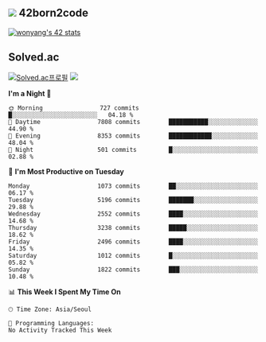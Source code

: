 
## <img src="https://img.shields.io/badge/-000000?style=flat&logo=42&logoColor=white"> 42born2code
<!--[![wonyang's 42 stats](https://badge42.vercel.app/api/v2/cl5nhe5b6007809kydha7ht42/stats?cursusId=21&coalitionId=88)](https://profile.intra.42.fr/users/wonyang)-->

[![wonyang's 42 stats](https://badge.mediaplus.ma/starryblue/wonyang?1337Badge=off&UM6P=off)](https://github.com/oakoudad/badge42)

## Solved.ac
[![Solved.ac프로필](http://mazassumnida.wtf/api/v2/generate_badge?boj=bennyws)](https://solved.ac/bennyws)
<a href="https://solved.ac/bennyws"><img src="http://mazandi.herokuapp.com/api?handle=bennyws&theme=cold"/></a>

<!--START_SECTION:waka-->
**I'm a Night 🦉** 

```text
🌞 Morning                727 commits         █░░░░░░░░░░░░░░░░░░░░░░░░   04.18 % 
🌆 Daytime                7808 commits        ███████████░░░░░░░░░░░░░░   44.90 % 
🌃 Evening                8353 commits        ████████████░░░░░░░░░░░░░   48.04 % 
🌙 Night                  501 commits         █░░░░░░░░░░░░░░░░░░░░░░░░   02.88 % 
```
📅 **I'm Most Productive on Tuesday** 

```text
Monday                   1073 commits        ██░░░░░░░░░░░░░░░░░░░░░░░   06.17 % 
Tuesday                  5196 commits        ███████░░░░░░░░░░░░░░░░░░   29.88 % 
Wednesday                2552 commits        ████░░░░░░░░░░░░░░░░░░░░░   14.68 % 
Thursday                 3238 commits        █████░░░░░░░░░░░░░░░░░░░░   18.62 % 
Friday                   2496 commits        ████░░░░░░░░░░░░░░░░░░░░░   14.35 % 
Saturday                 1012 commits        █░░░░░░░░░░░░░░░░░░░░░░░░   05.82 % 
Sunday                   1822 commits        ███░░░░░░░░░░░░░░░░░░░░░░   10.48 % 
```


📊 **This Week I Spent My Time On** 

```text
🕑︎ Time Zone: Asia/Seoul

💬 Programming Languages: 
No Activity Tracked This Week
```


<!--END_SECTION:waka-->
